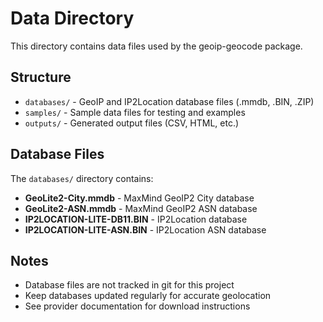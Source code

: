 # Data Directory

This directory contains data files used by the geoip-geocode package.

## Structure

- `databases/` - GeoIP and IP2Location database files (.mmdb, .BIN, .ZIP)
- `samples/` - Sample data files for testing and examples
- `outputs/` - Generated output files (CSV, HTML, etc.)

## Database Files

The `databases/` directory contains:

- **GeoLite2-City.mmdb** - MaxMind GeoIP2 City database
- **GeoLite2-ASN.mmdb** - MaxMind GeoIP2 ASN database
- **IP2LOCATION-LITE-DB11.BIN** - IP2Location database
- **IP2LOCATION-LITE-ASN.BIN** - IP2Location ASN database

## Notes

- Database files are not tracked in git for this project
- Keep databases updated regularly for accurate geolocation
- See provider documentation for download instructions
